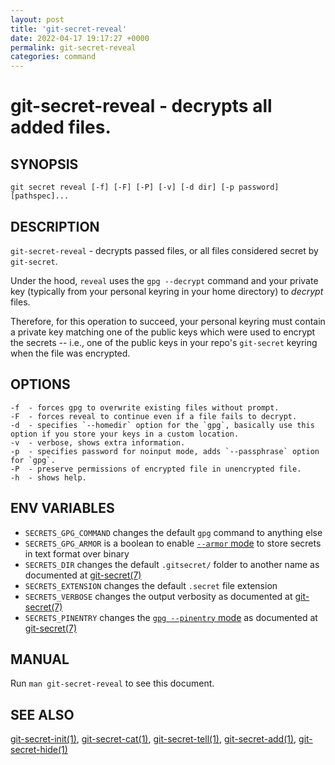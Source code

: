 ```yaml
---
layout: post
title: 'git-secret-reveal'
date: 2022-04-17 19:17:27 +0000
permalink: git-secret-reveal
categories: command
---
```

git-secret-reveal - decrypts all added files.
=============================================

## SYNOPSIS

    git secret reveal [-f] [-F] [-P] [-v] [-d dir] [-p password] [pathspec]...


## DESCRIPTION
`git-secret-reveal` - decrypts passed files, or all files considered secret by `git-secret`.

Under the hood, `reveal` uses the `gpg --decrypt` command
and your private key (typically from your personal keyring in your
home directory) to _decrypt_ files.

Therefore, for this operation to succeed, your personal keyring must contain a private key 
matching one of the public keys which were used to encrypt the secrets --
i.e., one of the public keys in your repo's `git-secret` keyring when the file was encrypted. 



## OPTIONS

    -f  - forces gpg to overwrite existing files without prompt.
    -F  - forces reveal to continue even if a file fails to decrypt.
    -d  - specifies `--homedir` option for the `gpg`, basically use this option if you store your keys in a custom location.
    -v  - verbose, shows extra information.
    -p  - specifies password for noinput mode, adds `--passphrase` option for `gpg`.
    -P  - preserve permissions of encrypted file in unencrypted file.
    -h  - shows help.


## ENV VARIABLES

- `SECRETS_GPG_COMMAND` changes the default `gpg` command to anything else
- `SECRETS_GPG_ARMOR` is a boolean to enable [`--armor` mode](https://www.gnupg.org/gph/en/manual/r1290.html) to store secrets in text format over binary
- `SECRETS_DIR` changes the default `.gitsecret/` folder to another name as documented at [git-secret(7)](https://git-secret.io/)
- `SECRETS_EXTENSION` changes the default `.secret` file extension
- `SECRETS_VERBOSE` changes the output verbosity as documented at [git-secret(7)](https://git-secret.io/)
- `SECRETS_PINENTRY` changes the [`gpg --pinentry` mode](https://github.com/gpg/pinentry) as documented at [git-secret(7)](https://git-secret.io/)


## MANUAL

Run `man git-secret-reveal` to see this document.


## SEE ALSO

[git-secret-init(1)](https://git-secret.io/git-secret-init), [git-secret-cat(1)](https://git-secret.io/git-secret-cat),
[git-secret-tell(1)](https://git-secret.io/git-secret-tell), [git-secret-add(1)](https://git-secret.io/git-secret-add),
[git-secret-hide(1)](https://git-secret.io/git-secret-hide)
